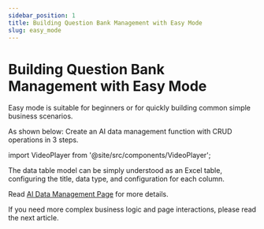 ```yaml
---
sidebar_position: 1
title: Building Question Bank Management with Easy Mode
slug: easy_mode
---
```


# Building Question Bank Management with Easy Mode

Easy mode is suitable for beginners or for quickly building common simple business scenarios.

As shown below: Create an AI data management function with CRUD operations in 3 steps.

import VideoPlayer from '@site/src/components/VideoPlayer';

<VideoPlayer relatePath="/docs/tutorial/easy_questions.mp4" />

The data table model can be simply understood as an Excel table, configuring the title, data type, and configuration for each column.

Read [AI Data Management Page](../../devguide/portal-and-page-development/ai-data-management-page) for more details.

If you need more complex business logic and page interactions, please read the next article.
